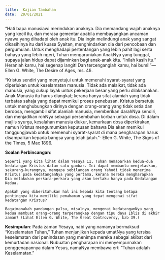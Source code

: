 ```yaml
---
title:  Kajian Tambahan
date:  29/01/2021
---
```


“Hati bapa manusiawi merindukan anaknya. Dia memandang wajah anaknya yang kecil itu, dan merasa gementar apabila membayangkan ancaman nyawa yang dihadapi oleh anak itu. Dia ingin melindungi anak yang sangat dikasihinya itu dari kuasa Syaitan, menghindarkan dia dari pencobaan dan pergumulan. Untuk menghadapi pertentangan yang lebih pahit lagi serta bahaya yang lebih ngeri, Tuhan mengaruniakan AnakNya yang tunggal, supaya jalan hidup dapat dijaminkan bagi anak-anak kita. “Inilah kasih itu.” Heranlah kamu, hai segenap langit! Dan tercenganglah kamu, hai bumi!”—Ellen G. White, The Desire of Ages, ms. 49.

“Kristus sendiri yang menyetujui untuk memenuhi syarat-syarat yang diperlukan untuk keselamatan manusia. Tidak ada malaikat, tidak ada manusia, yang cukup layak untuk pekerjaan besar yang perlu dilaksanakan. Anak Manusia itu harus diangkat; kerana hanya sifat alamiah yang tidak terbatas sahaja yang dapat memikul proses penebusan. Kristus bersetuju untuk menghubungkan dirinya dengan orang-orang yang tidak setia dan berdosa, mengambil sifat alamiah manusia, memberikan darahNya sendiri, dan menjadikan rohNya sebagai persembahan korban untuk dosa. Di dalam majlis syurga, kesalahan manusia diukur, kemurkaan dosa diperkirakan, namun Kristus mengumumkan keputusan bahawa Dia akan memikul tanggungjawab untuk memenuhi syarat-syarat di mana pengharapan harus disampaikan kepada bangsa yang telah jatuh.”- Ellen G. White, The Signs of the Times, 5 Mac 1896.

**Soalan Perbincangan**:

`Seperti yang kita lihat dalam Yesaya 11, Tuhan memaparkan kedua-dua kedatangan Kristus dalam satu gambar. Ini dapat membantu menjelaskan, sekurang-kurangnya, mengapa sebilangan orang Yahudi tidak menerima Kristus pada kedatanganNya yang pertama, kerana mereka mengharapkan Dia melakukan perkara-perkara yang akan berlaku hanya pada Kedatangan Kedua.`

`Apakah yang diberitahukan hal ini kepada kita tentang betapa pentingnya kita memiliki pemahaman yang tepat mengenai sifat kedatangan Kristus?`

`Bagaimanakah pandangan palsu, misalnya, mengenai kedatanganNya yang kedua membuat orang-orang terperangkap dengan tipu daya Iblis di akhir zaman? (Lihat Ellen G. White, The Great Controversy, bab 39.)`

**Kesimpulan**: Pada zaman Yesaya, nabi yang namanya bermaksud “Keselamatan Tuhan,” Tuhan menjanjikan kepada umatNya yang tersisa keselamatan dari penindasan yang menimpa mereka sebagai akibat dari kemurtadan nasional. Nubuatan pengharapan ini menyempurnakan penggenapannya dalam Yesus, namaNya membawa erti “Tuhan adalah Keselamatan.”